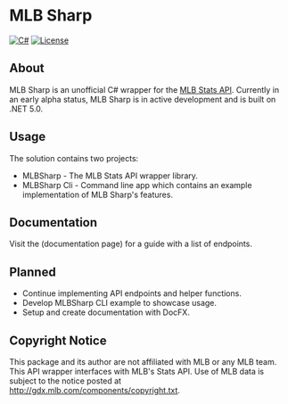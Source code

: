 # MLB Sharp
[![C#](https://img.shields.io/badge/Language-CSharp-darkgreen.svg)](https://en.wikipedia.org/wiki/C_Sharp_(programming_language)) [![License](https://img.shields.io/badge/License-MIT-red.svg)](https://opensource.org/licenses/MIT)

## About

MLB Sharp is an unofficial C# wrapper for the [MLB Stats API](http://statsapi.mlb.com/). Currently in an early alpha status, MLB Sharp is in active development and is built on .NET 5.0.

## Usage

The solution contains two projects: 

* MLBSharp - The MLB Stats API wrapper library.
* MLBSharp Cli - Command line app which contains an example implementation of MLB Sharp's features.

## Documentation

Visit the (documentation page) for a guide with a list of endpoints.

## Planned

* Continue implementing API endpoints and helper functions. 
* Develop MLBSharp CLI example to showcase usage.
* Setup and create documentation with DocFX.

## Copyright Notice 

This package and its author are not affiliated with MLB or any MLB team. This API wrapper interfaces with MLB's Stats API. Use of MLB data is subject to the notice posted at http://gdx.mlb.com/components/copyright.txt.
